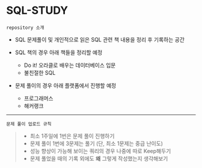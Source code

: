 # SQL-STUDY

`repository 소개`

- SQL 문제풀이 및 개인적으로 읽은 SQL 관련 책 내용을 정리 후 기록하는 공간

    
- SQL 책의 경우 아래 책들을 정리할 예정
    - Do it! 오라클로 배우는 데이터베이스 입문
    - 불친절한 SQL

    
- 문제 풀이의 경우 아래 플랫폼에서 진행할 예정
  - 프로그래머스
  - 해커랭크


---

`문제 풀이 업로드 규칙`

> - 최소 1주일에 1번은 문제 풀이 진행하기
> - 문제 풀이 1번에 3문제는 풀기 (단, 최소 1문제는 중급 난이도)
> - 성능 향상이 가능해 보이는 쿼리의 경우 나중에 따로 Keep해두기
> - 문제 풀었을 때의 기록 외에도 **왜** 그렇게 작성했는지 생각해보기
